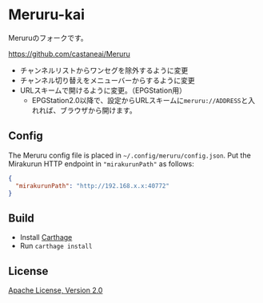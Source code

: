 # Meruru-kai 

Meruruのフォークです。

https://github.com/castaneai/Meruru

- チャンネルリストからワンセグを除外するように変更
- チャンネル切り替えをメニューバーからするように変更
- URLスキームで開けるように変更。（EPGStation用）
  - EPGStation2.0以降で、設定からURLスキームに`meruru://ADDRESS`と入れれば、ブラウザから開けます。

## Config

The Meruru config file is placed in `~/.config/meruru/config.json`.
Put the Mirakurun HTTP endpoint in `"mirakurunPath"` as follows:

```json
{
  "mirakurunPath": "http://192.168.x.x:40772"
}
```

## Build

- Install [Carthage](https://github.com/Carthage/Carthage)
- Run `carthage install`

## License

[Apache License, Version 2.0](LICENSE)

